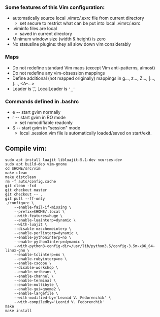 ### Some features of this Vim configuration:
 * automatically source local .vimrc/.exrc file from current directory
   - set secure to restrict what can be put into local .vimrc/.exrc
 * .viminfo files are local
   - saved in current directory
 * Minimum window size (width & height) is zero
 * No statusline plugins: they all slow down vim considerably

### Maps
 * Do not redefine standard Vim maps (except Vim anti-patterns, almost)
 * Do not redefine any vim-obsession mappings
 * Define additional (not mapped originally) mappings in g..., z..., Z...,
     [..., ]..., <A-...>
 * Leader is ',', LocalLeader is `'_'`

### Commands defined in .bashrc
 * e -- start gvim normally
 * r -- start gvim in RO mode
   - set nomodifiable readonly
 * S -- start gvim in "session" mode
   - local .session.vim file is automatically loaded/saved on start/exit.

Compile vim:
------------

```shell
sudo apt install luajit libluajit-5.1-dev ncurses-dev
sudo apt build-dep vim-gnome
cd $HOME/src/vim
make clean
make distclean
rm -f auto/config.cache
git clean -fxd
git checkout master
git checkout -- .
git pull --ff-only
./configure \
	--enable-fail-if-missing \
	--prefix=$HOME/.local \
	--with-features=huge \
	--enable-luainterp=dynamic \
	--with-luajit \
	--disable-mzschemeinterp \
	--enable-perlinterp=dynamic \
	--enable-pythoninterp=no \
	--enable-python3interp=dynamic \
	--with-python3-config-dir=/usr/lib/python3.5/config-3.5m-x86_64-linux-gnu \
	--enable-tclinterp=no \
	--enable-rubyinterp=no \
	--enable-cscope \
	--disable-workshop \
	--enable-netbeans \
	--enable-channel \
	--enable-terminal \
	--enable-multibyte \
	--enable-gui=gnome2 \
	--enable-largefile \
	--with-modified-by='Leonid V. Fedorenchik' \
	--with-compiledby='Leonid V. Fedorenchik'
make
make install
```
